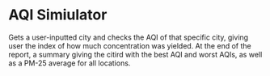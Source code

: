 # AQI Simiulator 
Gets a user-inputted city and checks the AQI of that specific city, giving user
the index of how much concentration was yielded.  At the end of the report, a summary giving the citird
with the best AQI and worst AQIs, as well as a PM-25 average for all locations.